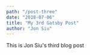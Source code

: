 ```yaml
---
path: "/post-three"
date: "2018-07-06"
title: "My 3rd Gatsby Post"
author: "Jon Siu"
---
```


This is Jon Siu's third blog post